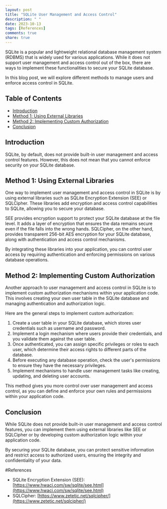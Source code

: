 ```yaml
---
layout: post
title: "SQLite User Management and Access Control"
description: " "
date: 2023-10-13
tags: [References]
comments: true
share: true
---
```


SQLite is a popular and lightweight relational database management system (RDBMS) that is widely used for various applications. While it does not support user management and access control out of the box, there are ways to implement these functionalities to secure your SQLite database.

In this blog post, we will explore different methods to manage users and enforce access control in SQLite.

## Table of Contents
- [Introduction](#introduction)
- [Method 1: Using External Libraries](#method-1-using-external-libraries)
- [Method 2: Implementing Custom Authorization](#method-2-implementing-custom-authorization)
- [Conclusion](#conclusion)

## Introduction

SQLite, by default, does not provide built-in user management and access control features. However, this does not mean that you cannot enforce security on your SQLite database.

## Method 1: Using External Libraries

One way to implement user management and access control in SQLite is by using external libraries such as SQLite Encryption Extension (SEE) or SQLCipher. These libraries add encryption and access control capabilities to SQLite, allowing you to secure your database.

SEE provides encryption support to protect your SQLite database at the file level. It adds a layer of encryption that ensures the data remains secure even if the file falls into the wrong hands. SQLCipher, on the other hand, provides transparent 256-bit AES encryption for your SQLite database, along with authentication and access control mechanisms.

By integrating these libraries into your application, you can control user access by requiring authentication and enforcing permissions on various database operations.

## Method 2: Implementing Custom Authorization

Another approach to user management and access control in SQLite is to implement custom authorization mechanisms within your application code. This involves creating your own user table in the SQLite database and managing authentication and authorization logic.

Here are the general steps to implement custom authorization:

1. Create a user table in your SQLite database, which stores user credentials such as username and password.
2. Implement a login mechanism where users provide their credentials, and you validate them against the user table.
3. Once authenticated, you can assign specific privileges or roles to each user, which determine their access rights to different parts of the database.
4. Before executing any database operation, check the user's permissions to ensure they have the necessary privileges.
5. Implement mechanisms to handle user management tasks like creating, updating, and deleting user accounts.

This method gives you more control over user management and access control, as you can define and enforce your own rules and permissions within your application code.

## Conclusion

While SQLite does not provide built-in user management and access control features, you can implement them using external libraries like SEE or SQLCipher or by developing custom authorization logic within your application code.

By securing your SQLite database, you can protect sensitive information and restrict access to authorized users, ensuring the integrity and confidentiality of your data.

#References
- SQLite Encryption Extension (SEE): [https://www.hwaci.com/sw/sqlite/see.html](https://www.hwaci.com/sw/sqlite/see.html)
- SQLCipher: [https://www.zetetic.net/sqlcipher/](https://www.zetetic.net/sqlcipher/)